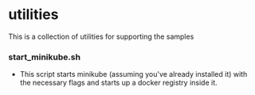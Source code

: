 # utilities
This is a collection of utilities for supporting the samples

### start_minikube.sh
- This script starts minikube (assuming you've already installed it) with the necessary flags and starts up a docker registry inside it.
